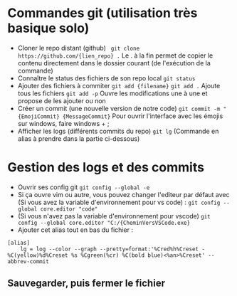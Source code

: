 # Commandes git (utilisation très basique solo)
- Cloner le repo distant (github) 
``` git clone https://github.com/{lien_repo} .``` Le . à la fin permet de copier le contenu directement dans le dossier courant (de l'exécution de la commande)
- Connaître le status des fichiers de son repo local
``` git status ```
- Ajouter des fichiers à commiter 
```git add {filename}```
```git add .``` Ajoute tous les fichiers
```git add -p``` Ouvre les modifications une à une et propose de les ajouter ou non
- Créer un commit (une nouvelle version de notre code)
```git commit -m "{EmojiCommit} {MessageCommit}``` Pour ouvrir l'interface avec les émojis sur windows, faire windows + ; 
- Afficher les logs (différents commits du repo)
```git lg``` (Commande en alias à prendre dans la partie ci-dessous)

# Gestion des logs et des commits
- Ouvrir ses config git
```git config --global -e```
- Si ça ouvre vim ou autre, vous pouvez changer l'editeur par défaut avec (Si vous avez la variable d'environnement pour vs code) : 
```git config --global core.editor "code"```
- (Si vous n'avez pas la variable d'environnement pour vscode)
```git config --global core.editor "C:/{CheminVersVSCode.exe}```
- Ajouter cet alias tout en bas du fichier : 
```
[alias]
	lg = log --color --graph --pretty=format:'%Cred%h%Creset -%C(yellow)%d%Creset %s %Cgreen(%cr) %C(bold blue)<%an>%Creset' --abbrev-commit
```
Sauvegarder, puis fermer le fichier
- 
